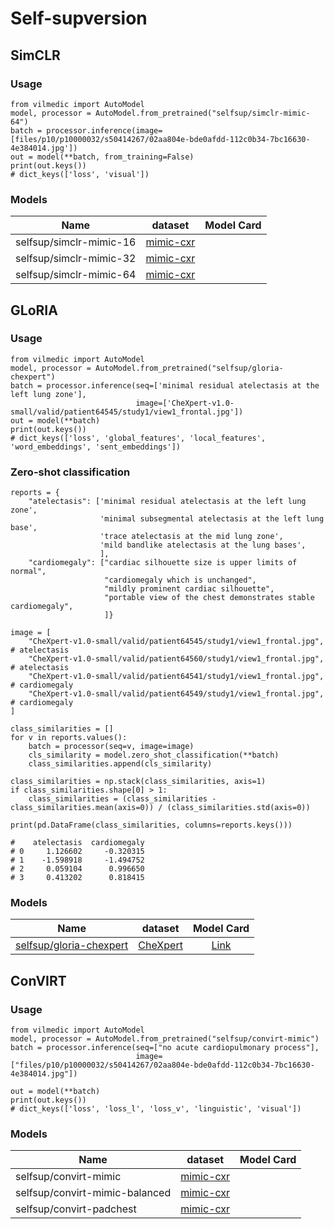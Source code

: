 # Self-supversion

## SimCLR

### Usage 
```
from vilmedic import AutoModel
model, processor = AutoModel.from_pretrained("selfsup/simclr-mimic-64")
batch = processor.inference(image=[files/p10/p10000032/s50414267/02aa804e-bde0afdd-112c0b34-7bc16630-4e384014.jpg'])
out = model(**batch, from_training=False)
print(out.keys())
# dict_keys(['loss', 'visual'])
```
### Models
| Name  |   dataset | Model Card | 
| ------------- |:-------------:|:-------------:|
| selfsup/simclr-mimic-16 | [mimic-cxr](https://physionet.org/content/mimic-cxr-jpg/2.0.0/)   
| selfsup/simclr-mimic-32 | [mimic-cxr](https://physionet.org/content/mimic-cxr-jpg/2.0.0/)   
| selfsup/simclr-mimic-64 | [mimic-cxr](https://physionet.org/content/mimic-cxr-jpg/2.0.0/)   

## GLoRIA

### Usage 
```
from vilmedic import AutoModel
model, processor = AutoModel.from_pretrained("selfsup/gloria-chexpert")
batch = processor.inference(seq=['minimal residual atelectasis at the left lung zone'], 
                            image=['CheXpert-v1.0-small/valid/patient64545/study1/view1_frontal.jpg'])
out = model(**batch)
print(out.keys())
# dict_keys(['loss', 'global_features', 'local_features', 'word_embeddings', 'sent_embeddings'])
```
### Zero-shot classification

``` 
reports = {
    "atelectasis": ['minimal residual atelectasis at the left lung zone',
                    'minimal subsegmental atelectasis at the left lung base',
                    'trace atelectasis at the mid lung zone',
                    'mild bandlike atelectasis at the lung bases',
                    ],
    "cardiomegaly": ["cardiac silhouette size is upper limits of normal",
                     "cardiomegaly which is unchanged",
                     "mildly prominent cardiac silhouette",
                     "portable view of the chest demonstrates stable cardiomegaly",
                     ]}

image = [
    "CheXpert-v1.0-small/valid/patient64545/study1/view1_frontal.jpg",  # atelectasis
    "CheXpert-v1.0-small/valid/patient64560/study1/view1_frontal.jpg",  # atelectasis
    "CheXpert-v1.0-small/valid/patient64541/study1/view1_frontal.jpg",  # cardiomegaly
    "CheXpert-v1.0-small/valid/patient64549/study1/view1_frontal.jpg",  # cardiomegaly
]

class_similarities = []
for v in reports.values():
    batch = processor(seq=v, image=image)
    cls_similarity = model.zero_shot_classification(**batch)
    class_similarities.append(cls_similarity)

class_similarities = np.stack(class_similarities, axis=1)
if class_similarities.shape[0] > 1:
    class_similarities = (class_similarities - class_similarities.mean(axis=0)) / (class_similarities.std(axis=0))

print(pd.DataFrame(class_similarities, columns=reports.keys()))

#    atelectasis  cardiomegaly
# 0     1.126602     -0.320315
# 1    -1.598918     -1.494752
# 2     0.059104      0.996650
# 3     0.413202      0.818415
```

### Models
| Name  |   dataset | Model Card | 
| ------------- |:-------------:|:-------------:|
| [selfsup/gloria-chexpert](https://github.com/marshuang80/gloria)  | [CheXpert](https://stanfordmlgroup.github.io/competitions/chexpert/)   |  [Link]()

## ConVIRT

### Usage 
```
from vilmedic import AutoModel
model, processor = AutoModel.from_pretrained("selfsup/convirt-mimic")
batch = processor.inference(seq=["no acute cardiopulmonary process"],
                            image=["files/p10/p10000032/s50414267/02aa804e-bde0afdd-112c0b34-7bc16630-4e384014.jpg"])

out = model(**batch)
print(out.keys())
# dict_keys(['loss', 'loss_l', 'loss_v', 'linguistic', 'visual'])
```

### Models
| Name  |   dataset | Model Card | 
| ------------- |:-------------:|:-------------:|
| selfsup/convirt-mimic | [mimic-cxr](https://physionet.org/content/mimic-cxr-jpg/2.0.0/)   
| selfsup/convirt-mimic-balanced | [mimic-cxr](https://physionet.org/content/mimic-cxr-jpg/2.0.0/)   
| selfsup/convirt-padchest | [mimic-cxr](https://physionet.org/content/mimic-cxr-jpg/2.0.0/)   
